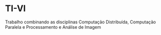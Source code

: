 # TI-VI
Trabalho combinando as disciplinas Computação Distribuída, Computação Paralela e Processamento e Análise de Imagem
